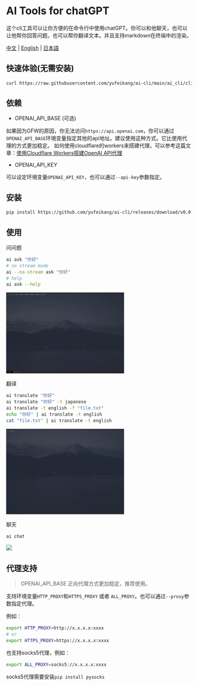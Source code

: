 # AI Tools for chatGPT

这个cli工具可以让你方便的在命令行中使用chatGPT。你可以和他聊天，也可以让他帮你回答问题。也可以帮你翻译文本。并且支持markdown在终端中的渲染。

[中文](README.zh.md) | [English](README.md) | [日本語](README.ja.md)

## 快速体验(无需安装)

```bash
curl https://raw.githubusercontent.com/yufeikang/ai-cli/main/ai_cli/cli.py -L -s | python - ask "你好"
```

## 依赖

* OPENAI_API_BASE (可选)

如果因为GFW的原因，你无法访问`https://api.openai.com`，你可以通过`OPENAI_API_BASE`环境变量指定其他的api地址。建议使用这种方式。它比使用代理的方式更加稳定。
如何使用cloudflare的workers来搭建代理，可以参考这篇文章：[使用Cloudflare Workers搭建OpenAI API代理](https://github.com/noobnooc/noobnooc/discussions/9)

* OPENAI_API_KEY

可以设定环境变量`OPENAI_API_KEY`，也可以通过`--api-key`参数指定。

## 安装

```bash
pip install https://github.com/yufeikang/ai-cli/releases/download/v0.0.1/ai_cli-0.0.1-py3-none-any.whl
```

## 使用

问问题

```bash
ai ask "你好"
# no stream mode
ai --no-stream ask "你好"
# help
ai ask --help
```

![](./_/video/ask.gif)

翻译

```bash
ai translate "你好"
ai translate "你好" -t japanese
ai translate -t english -f "file.txt"
echo "你好" | ai translate -t english
cat "file.txt" | ai translate -t english
```

 ![](./_/video/translate.gif)

聊天

```bash
ai chat
```

 ![](./_/video/chat.gif)

## 代理支持

> OPENAI_API_BASE 正向代理方式更加稳定，推荐使用。

支持环境变量`HTTP_PROXY`和`HTTPS_PROXY` 或者 `ALL_PROXY`。也可以通过`--proxy`参数指定代理。

例如：

```bash
export HTTP_PROXY=http://x.x.x.x:xxxx
# or
export HTTPS_PROXY=https://x.x.x.x:xxxx
```

也支持socks5代理，例如：

```bash
export ALL_PROXY=socks5://x.x.x.x:xxxx
```

socks5代理需要安装`pip install pysocks`

